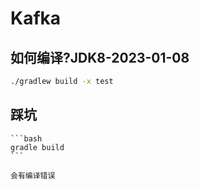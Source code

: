 # Kafka
## 如何编译?JDK8-2023-01-08
```bash
./gradlew build -x test
```

## 踩坑
    ```bash
    gradle build
    ```

    会有编译错误